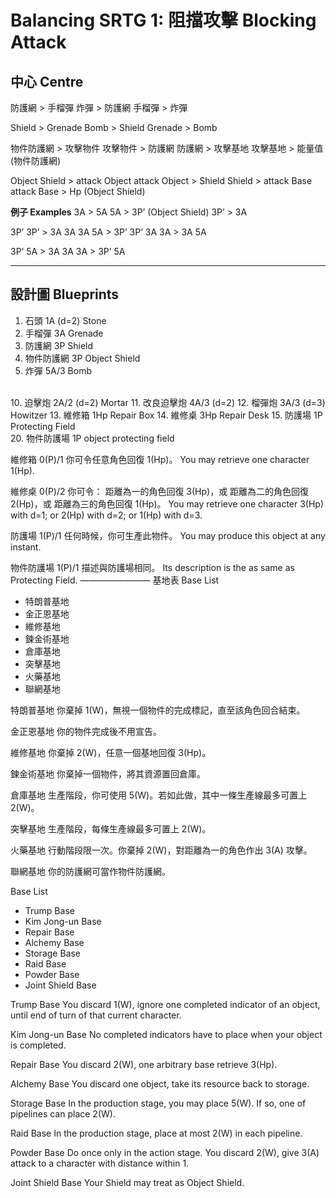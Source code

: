 # Balancing SRTG 1: 阻擋攻擊 Blocking Attack

## 中心 Centre

防護網 > 手榴彈
炸彈 > 防護網
手榴彈 > 炸彈

Shield > Grenade 
Bomb > Shield
Grenade > Bomb

物件防護網 > 攻擊物件
攻擊物件 > 防護網
防護網 > 攻擊基地
攻擊基地 > 能量值 (物件防護網)

Object Shield > attack Object
attack Object > Shield
Shield > attack Base
attack Base > Hp (Object Shield)

**例子 Examples**
3A > 5A
5A > 3P’ (Object Shield)
3P’ > 3A

3P’ 3P’ > 3A 3A
3A 5A > 3P’ 3P’
3A 3A > 3A 5A

3P’ 5A > 3A
3A 3A > 3P’ 5A

***

## 設計圖 Blueprints

1. 石頭 1A (d=2) Stone
2. 手榴彈 3A Grenade
3. 防護網 3P Shield
4. 物件防護網 3P Object Shield
5. 炸彈 5A/3 Bomb
<br>
10. 迫擊炮 2A/2 (d=2) Mortar
11. 改良迫擊炮 4A/3 (d=2)
12. 榴彈炮 3A/3 (d=3) Howitzer
13. 維修箱 1Hp Repair Box
14. 維修桌 3Hp Repair Desk
15. 防護場 1P Protecting Field 
<br>
20. 物件防護場 1P object protecting field

維修箱 0(P)/1
你可令任意角色回復 1(Hp)。
You may retrieve one character 1(Hp).

維修桌 0(P)/2
你可令：
距離為一的角色回復 3(Hp)，或
距離為二的角色回復 2(Hp)，或
距離為三的角色回復 1(Hp)。
You may retrieve one character 3(Hp) with d=1; or 2(Hp) with d=2; or 1(Hp) with d=3.

防護場 1(P)/1
任何時候，你可生產此物件。
You may produce this object at any instant.

物件防護場 1(P)/1
描述與防護場相同。
Its description is the as same as Protecting Field.
————————
基地表 Base List

* 特朗普基地 
* 金正恩基地
* 維修基地
* 鍊金術基地
* 倉庫基地
* 突擊基地
* 火藥基地
* 聯網基地

特朗普基地
你棄掉 1(W)，無視一個物件的完成標記，直至該角色回合結束。

金正恩基地
你的物件完成後不用宣告。

維修基地
你棄掉 2(W)，任意一個基地回復 3(Hp)。

鍊金術基地
你棄掉一個物件，將其資源置回倉庫。

倉庫基地
生產階段，你可使用 5(W)。若如此做，其中一條生產線最多可置上 2(W)。

突擊基地
生產階段，每條生產線最多可置上 2(W)。

火藥基地
行動階段限一次。你棄掉 2(W)，對距離為一的角色作出 3(A) 攻擊。

聯網基地
你的防護網可當作物件防護網。






Base List
* Trump Base
* Kim Jong-un Base
* Repair Base
* Alchemy Base
* Storage Base
* Raid Base
* Powder Base
* Joint Shield Base

Trump Base
You discard 1(W), ignore one completed indicator of an object, until end of turn of that current character.

Kim Jong-un Base
No completed indicators have to place when your object is completed.

Repair Base
You discard 2(W), one arbitrary base retrieve 3(Hp).

Alchemy Base
You discard one object, take its resource back to storage.

Storage Base
In the production stage, you may place 5(W). If so, one of pipelines can place 2(W).

Raid Base
In the production stage, place at most 2(W) in each pipeline.

Powder Base
Do once only in the action stage. You discard 2(W), give 3(A) attack to a character with distance within 1.

Joint Shield Base
Your Shield may treat as Object Shield. 
